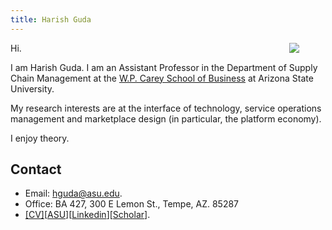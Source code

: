 ```yaml
---
title: Harish Guda
---
```


[<img src="/index-files/harish-guda-2017.jpg" style="max-width:28%;min-width:58px;float:right;" />](https://harishguda.me/about/)


Hi. 

I am Harish Guda. I am an Assistant Professor in the Department of Supply Chain Management at the [W.P. Carey School of Business](https://wpcarey.asu.edu) at Arizona State University. 

My research interests are at the interface of technology, service operations management and marketplace design (in particular, the platform economy). 

I enjoy theory. 

## Contact

- Email: hguda@asu.edu.
- Office: BA 427, 300 E Lemon St., Tempe, AZ. 85287
- [[CV]](/files/cv/cv-harishguda.pdf)[[ASU](https://isearch.asu.edu/profile/3485205)][[Linkedin](https://www.linkedin.com/in/harish-guda/)][[Scholar](https://scholar.google.com/citations?user=F_gEBogAAAAJ&hl=en&authuser=1)].
